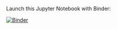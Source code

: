 Launch this Jupyter Notebook with Binder:

[![Binder](https://mybinder.org/badge_logo.svg)](https://mybinder.org/v2/gh/MargotK25/NGEN14_chamber_flux/HEAD)
